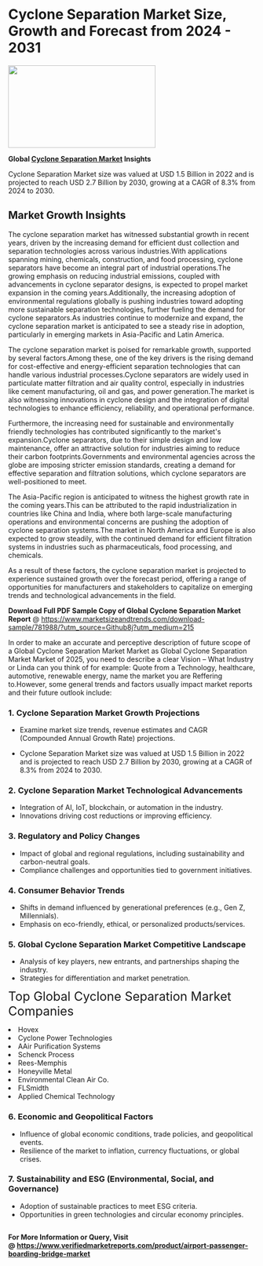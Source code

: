 <H1>Cyclone Separation Market Size, Growth and Forecast from 2024 - 2031</H1><img class="aligncenter size-medium wp-image-584254" src="https://thirdeyenews.in/wp-content/uploads/2024/09/Global-Market-Research-300x168.jpeg" alt="" width="300" height="168" /><p><strong>Global&nbsp;<a href="https://www.marketsizeandtrends.com/download-sample/781988/?utm_source=Github8j?utm_medium=215">Cyclone Separation Market</a> Insights</strong></p><p>Cyclone Separation Market size was valued at USD 1.5 Billion in 2022 and is projected to reach USD 2.7 Billion by 2030, growing at a CAGR of 8.3% from 2024 to 2030.</p><p><h2>Market Growth Insights</h2> <p>The cyclone separation market has witnessed substantial growth in recent years, driven by the increasing demand for efficient dust collection and separation technologies across various industries.With applications spanning mining, chemicals, construction, and food processing, cyclone separators have become an integral part of industrial operations.The growing emphasis on reducing industrial emissions, coupled with advancements in cyclone separator designs, is expected to propel market expansion in the coming years.Additionally, the increasing adoption of environmental regulations globally is pushing industries toward adopting more sustainable separation technologies, further fueling the demand for cyclone separators.As industries continue to modernize and expand, the cyclone separation market is anticipated to see a steady rise in adoption, particularly in emerging markets in Asia-Pacific and Latin America.</p> <p>The cyclone separation market is poised for remarkable growth, supported by several factors.Among these, one of the key drivers is the rising demand for cost-effective and energy-efficient separation technologies that can handle various industrial processes.Cyclone separators are widely used in particulate matter filtration and air quality control, especially in industries like cement manufacturing, oil and gas, and power generation.The market is also witnessing innovations in cyclone design and the integration of digital technologies to enhance efficiency, reliability, and operational performance.</p> <p>Furthermore, the increasing need for sustainable and environmentally friendly technologies has contributed significantly to the market's expansion.Cyclone separators, due to their simple design and low maintenance, offer an attractive solution for industries aiming to reduce their carbon footprints.Governments and environmental agencies across the globe are imposing stricter emission standards, creating a demand for effective separation and filtration solutions, which cyclone separators are well-positioned to meet.</p> <p>The Asia-Pacific region is anticipated to witness the highest growth rate in the coming years.This can be attributed to the rapid industrialization in countries like China and India, where both large-scale manufacturing operations and environmental concerns are pushing the adoption of cyclone separation systems.The market in North America and Europe is also expected to grow steadily, with the continued demand for efficient filtration systems in industries such as pharmaceuticals, food processing, and chemicals.</p> <p>As a result of these factors, the cyclone separation market is projected to experience sustained growth over the forecast period, offering a range of opportunities for manufacturers and stakeholders to capitalize on emerging trends and technological advancements in the field.</p> <p><span class=""><strong>Download Full PDF Sample Copy of Global Cyclone Separation Market Report</strong> @ <a href="https://www.marketsizeandtrends.com/download-sample/781988/?utm_source=Github8j?utm_medium=215" target="_blank">https://www.marketsizeandtrends.com/download-sample/781988/?utm_source=Github8j?utm_medium=215</a></span></p><p>In order to make an accurate and perceptive description of future scope of a Global&nbsp;Cyclone Separation Market Market as Global&nbsp;Cyclone Separation Market Market of 2025, you need to describe a clear Vision &ndash; What Industry or Linda can you think of for example: Quote from a Technology, healthcare, automotive, renewable energy, name the market you are Reffering to.However, some general trends and factors usually impact market reports and their future outlook include:</p><h3>1.&nbsp;<strong>Cyclone Separation Market Growth Projections</strong></h3><ul><li>Examine market size trends, revenue estimates and CAGR (Compounded Annual Growth Rate) projections.</li><li><p>Cyclone Separation Market size was valued at USD 1.5 Billion in 2022 and is projected to reach USD 2.7 Billion by 2030, growing at a CAGR of 8.3% from 2024 to 2030.</p></li></ul><h3>2.&nbsp;<strong>Cyclone Separation Market Technological Advancements</strong></h3><ul><li>Integration of AI, IoT, blockchain, or automation in the industry.</li><li>Innovations driving cost reductions or improving efficiency.</li></ul><h3>3.&nbsp;<strong>Regulatory and Policy Changes</strong></h3><ul><li>Impact of global and regional regulations, including sustainability and carbon-neutral goals.</li><li>Compliance challenges and opportunities tied to government initiatives.</li></ul><h3>4.&nbsp;<strong>Consumer Behavior Trends</strong></h3><ul><li>Shifts in demand influenced by generational preferences (e.g., Gen Z, Millennials).</li><li>Emphasis on eco-friendly, ethical, or personalized products/services.</li></ul><h3>5.&nbsp;<strong>Global Cyclone Separation Market Competitive Landscape</strong></h3><ul><li>Analysis of key players, new entrants, and partnerships shaping the industry.</li><li>Strategies for differentiation and market penetration.</li></ul><p data-pm-slice="1 1 []"><span style="color: inherit; font-family: inherit; font-size: 25px;">Top Global Cyclone Separation Market Companies</span></p><div class="" data-test-id=""><p><li>Hovex</li><li> Cyclone Power Technologies</li><li> AAir Purification Systems</li><li> Schenck Process</li><li> Rees-Memphis</li><li> Honeyville Metal</li><li> Environmental Clean Air Co.</li><li> FLSmidth</li><li> Applied Chemical Technology</li></p></div><h3>6.&nbsp;<strong>Economic and Geopolitical Factors</strong></h3><ul><li>Influence of global economic conditions, trade policies, and geopolitical events.</li><li>Resilience of the market to inflation, currency fluctuations, or global crises.</li></ul><h3>7.&nbsp;<strong>Sustainability and ESG (Environmental, Social, and Governance)</strong></h3><ul><li>Adoption of sustainable practices to meet ESG criteria.</li><li>Opportunities in green technologies and circular economy principles.</li></ul><h2><strong style="font-size: 14px;">For More Information or Query, Visit @&nbsp;</strong><a style="background-color: #ffffff; font-size: 14px;" href="https://www.marketsizeandtrends.com/report/cyclone-separation-market/" target="_blank">https://www.verifiedmarketreports.com/product/airport-passenger-boarding-bridge-market</a></h2>